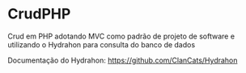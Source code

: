 # CrudPHP
Crud em PHP adotando MVC como padrão de projeto de software e utilizando o Hydrahon para consulta do banco de dados

Documentação do Hydrahon: https://github.com/ClanCats/Hydrahon

